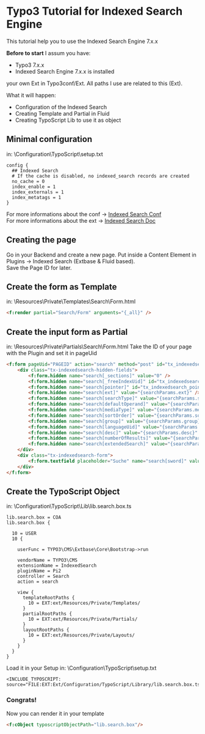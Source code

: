 # Typo3 Tutorial for Indexed Search Engine
This tutorial help you to use the Indexed Search Engine 7.x.x

<strong>Before to start</strong>
I assum you have:
* Typo3 7.x.x
* Indexed Search Engine 7.x.x is installed

your own Ext in Typo3conf/Ext. All paths I use are related to this (Ext).

What it will happen:
* Configuration of the Indexed Search
* Creating Template and Partial in Fluid
* Creating TypoScript Lib to use it as object

## Minimal configuration
in: \Configuration\TypoScript\setup.txt
```TypoScript
config {
  ## Indexed Search
  # If the cache is disabled, no indexed_search records are created
  no_cache = 0
  index_enable = 1
  index_externals = 1
  index_metatags = 1
}
```
For more informations about the conf -> [Indexed Search Conf](https://wiki.typo3.org/De:Indexed_search)<br>
For more informations about the ext  -> [Indexed Search Doc](https://docs.typo3.org/typo3cms/extensions/indexed_search/latest/)

## Creating the page
Go in your Backend and create a new page.
Put inside a Content Element in Plugins -> Indexed Search (Extbase & Fluid based).<br>
Save the Page ID for later.

## Create the form as Template
in: \Resources\Private\Templates\Search\Form.html
```HTML
<f:render partial="Search/Form" arguments="{_all}" />
```

## Create the input form as Partial
in: \Resources\Private\Partials\Search\Form.html
Take the ID of your page with the Plugin and set it in pageUid 
```HTML
<f:form pageUid="PAGEID" action="search" method="post" id="tx_indexedsearch" noCacheHash="true">
	<div class="tx-indexedsearch-hidden-fields">
		<f:form.hidden name="search[_sections]" value="0" />
		<f:form.hidden name="search[_freeIndexUid]" id="tx_indexedsearch_freeIndexUid" value="_" />
		<f:form.hidden name="search[pointer]" id="tx_indexedsearch_pointer" value="0" />
		<f:form.hidden name="search[ext]" value="{searchParams.ext}" />
		<f:form.hidden name="search[searchType]" value="{searchParams.searchType}" />
		<f:form.hidden name="search[defaultOperand]" value="{searchParams.defaultOperand}" />
		<f:form.hidden name="search[mediaType]" value="{searchParams.mediaType}" />
		<f:form.hidden name="search[sortOrder]" value="{searchParams.sortOrder}" />
		<f:form.hidden name="search[group]" value="{searchParams.group}" />
		<f:form.hidden name="search[languageUid]" value="{searchParams.languageUid}" />
		<f:form.hidden name="search[desc]" value="{searchParams.desc}" />
		<f:form.hidden name="search[numberOfResults]" value="{searchParams.numberOfResults}" />
		<f:form.hidden name="search[extendedSearch]" value="{searchParams.extendedSearch}" />
	</div>
	<div class="tx-indexedsearch-form">
		<f:form.textfield placeholder="Suche" name="search[sword]" value="{sword}" class="tx-indexedsearch-searchbox-sword" />
	</div>
</f:form>
```

## Create the TypoScript Object
in: \Configuration\TypoScript\Lib\lib.search.box.ts
```TypoScript
lib.search.box = COA
lib.search.box {

  10 = USER
  10 {

    userFunc = TYPO3\CMS\Extbase\Core\Bootstrap->run

    vendorName = TYPO3\CMS
    extensionName = IndexedSearch
    pluginName = Pi2
    controller = Search
    action = search

    view {
      templateRootPaths {
        10 = EXT:ext/Resources/Private/Templates/
      }
      partialRootPaths {
        10 = EXT:ext/Resources/Private/Partials/
      }
      layoutRootPaths {
        10 = EXT:ext/Resources/Private/Layouts/
      }
    }
  }
}
```
Load it in your Setup
in: \Configuration\TypoScript\setup.txt
```TypoScript
<INCLUDE_TYPOSCRIPT: source="FILE:EXT:Ext/Configuration/TypoScript/Library/lib.search.box.ts">
```
### Congrats!
Now you can render it in your template
```HTML
<f:cObject typoscriptObjectPath="lib.search.box"/>
```
